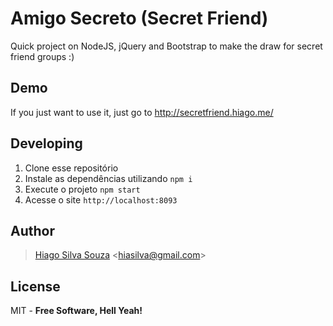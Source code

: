 # Amigo Secreto (Secret Friend)

Quick project on NodeJS, jQuery and Bootstrap to make the draw for secret friend groups :)

## Demo

If you just want to use it, just go to http://secretfriend.hiago.me/

## Developing

1. Clone esse repositório
2. Instale as dependências utilizando `npm i`
3. Execute o projeto `npm start`
4. Acesse o site `http://localhost:8093`

Author
----
> [Hiago Silva Souza](https://www.hiago.me) <<hiasilva@gmail.com>>

License
----

MIT -
**Free Software, Hell Yeah!**